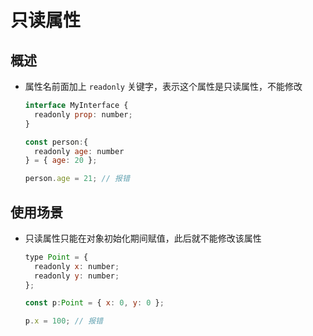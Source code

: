 # 只读属性

## 概述

+ 属性名前面加上 `readonly` 关键字，表示这个属性是只读属性，不能修改

  ```js
  interface MyInterface {
    readonly prop: number;
  }
  ```

  ```js
  const person:{
    readonly age: number
  } = { age: 20 };

  person.age = 21; // 报错
  ```

## 使用场景

+ 只读属性只能在对象初始化期间赋值，此后就不能修改该属性

  ```js
  type Point = {
    readonly x: number;
    readonly y: number;
  };

  const p:Point = { x: 0, y: 0 };

  p.x = 100; // 报错
  ```

